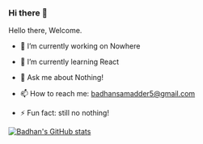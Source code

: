 ### Hi there 👋

Hello there, Welcome.

- 🔭 I’m currently working on Nowhere
- 🌱 I’m currently learning React

- 💬 Ask me about Nothing!
- 📫 How to reach me: badhansamadder5@gmail.com
<!-- - 😄 Pronouns: ... -->
- ⚡ Fun fact: still no nothing!

<!-- - 👯 I’m looking to collaborate on ... -->
<!-- - 🤔 I’m looking for help with ... -->

[![Badhan's GitHub stats](https://github-readme-stats.vercel.app/api?username=BS-Joy&theme=dracula)](https://github.com/BS-Joy/github-readme-stats)
